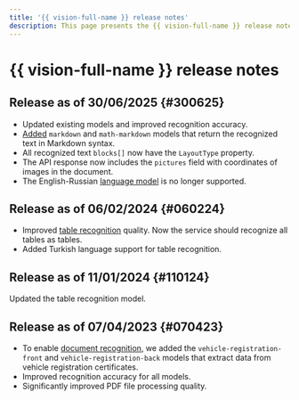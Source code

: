 ```yaml
---
title: '{{ vision-full-name }} release notes'
description: This page presents the {{ vision-full-name }} release notes.
---
```


# {{ vision-full-name }} release notes

## Release as of 30/06/2025 {#300625}

* Updated existing models and improved recognition accuracy.
* [Added](./concepts/ocr/index.md#models) `markdown` and `math-markdown` models that return the recognized text in Markdown syntax.
* All recognized text `blocks[]` now have the `LayoutType` property.
* The API response now includes the `pictures` field with coordinates of images in the document.
* The English-Russian [language model](./concepts/ocr/supported-languages.md) is no longer supported.

## Release as of 06/02/2024 {#060224}

* Improved [table recognition](operations/ocr/text-detection-table.md) quality. Now the service should recognize all tables as tables.
* Added Turkish language support for table recognition.

## Release as of 11/01/2024 {#110124}

Updated the table recognition model.

## Release as of 07/04/2023 {#070423}

* To enable [document recognition](concepts/ocr/template-recognition.md), we added the `vehicle-registration-front` and `vehicle-registration-back` models that extract data from vehicle registration certificates.
* Improved recognition accuracy for all models.
* Significantly improved PDF file processing quality.
